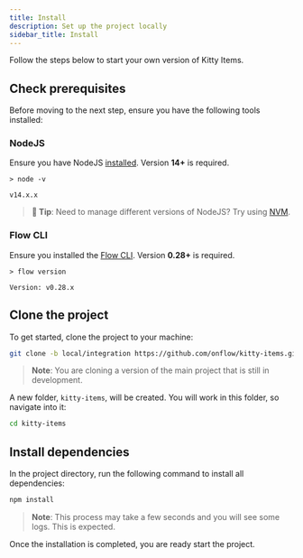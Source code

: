 ```yaml
---
title: Install
description: Set up the project locally
sidebar_title: Install
---
```


Follow the steps below to start your own version of Kitty Items.

## Check prerequisites

Before moving to the next step, ensure you have the following tools installed:

### NodeJS

Ensure you have NodeJS [installed](https://nodejs.org/en/). Version **14+** is required.

```
> node -v

v14.x.x
```

> **📣 Tip**: Need to manage different versions of NodeJS? Try using [NVM](https://github.com/nvm-sh/nvm).

### Flow CLI

Ensure you installed the [Flow CLI](https://docs.onflow.org/flow-cli/install/). Version **0.28+** is required.

```
> flow version

Version: v0.28.x
```

## Clone the project

To get started, clone the project to your machine:

```sh
git clone -b local/integration https://github.com/onflow/kitty-items.git
```

> **Note**: You are cloning a version of the main project that is still in development.

A new folder, `kitty-items`, will be created. You will work in this folder, so navigate into it:

```sh
cd kitty-items
```

## Install dependencies

In the project directory, run the following command to install all dependencies:

```sh
npm install
```

> **Note**: This process may take a few seconds and you will see some logs. This is expected.

Once the installation is completed, you are ready start the project.
